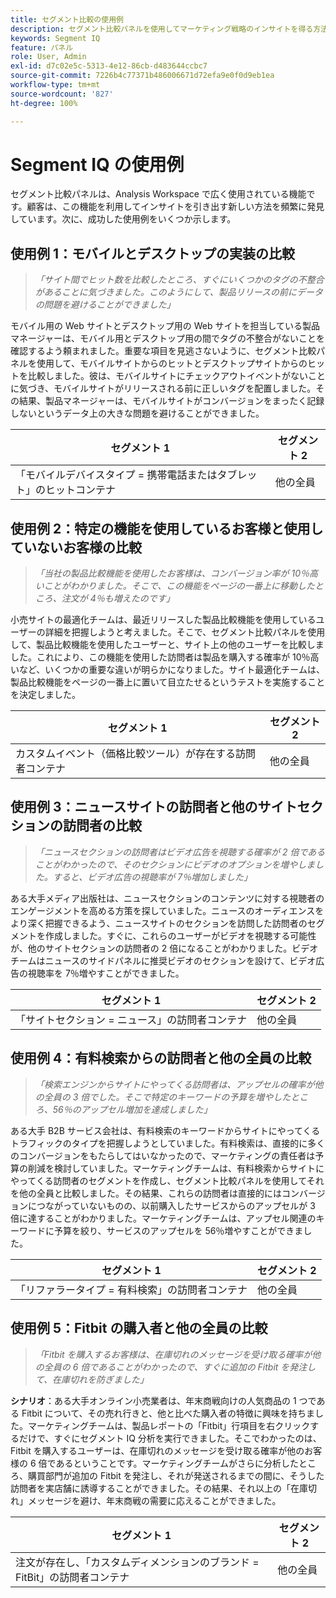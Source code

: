 ```yaml
---
title: セグメント比較の使用例
description: セグメント比較パネルを使用してマーケティング戦略のインサイトを得る方法に関する実際の使用例を説明します。
keywords: Segment IQ
feature: パネル
role: User, Admin
exl-id: d7c02e5c-5313-4e12-86cb-d483644ccbc7
source-git-commit: 7226b4c77371b486006671d72efa9e0f0d9eb1ea
workflow-type: tm+mt
source-wordcount: '827'
ht-degree: 100%

---
```


# Segment IQ の使用例

セグメント比較パネルは、Analysis Workspace で広く使用されている機能です。顧客は、この機能を利用してインサイトを引き出す新しい方法を頻繁に発見しています。次に、成功した使用例をいくつか示します。

## 使用例 1：モバイルとデスクトップの実装の比較

> *「サイト間でヒット数を比較したところ、すぐにいくつかのタグの不整合があることに気づきました。このようにして、製品リリースの前にデータの問題を避けることができました」*

モバイル用の Web サイトとデスクトップ用の Web サイトを担当している製品マネージャーは、モバイル用とデスクトップ用の間でタグの不整合がないことを確認するよう頼まれました。重要な項目を見逃さないように、セグメント比較パネルを使用して、モバイルサイトからのヒットとデスクトップサイトからのヒットを比較しました。彼は、モバイルサイトにチェックアウトイベントがないことに気づき、モバイルサイトがリリースされる前に正しいタグを配置しました。その結果、製品マネージャーは、モバイルサイトがコンバージョンをまったく記録しないというデータ上の大きな問題を避けることができました。

| セグメント 1 | セグメント 2 |
|--- |--- |
| 「モバイルデバイスタイプ = 携帯電話またはタブレット」のヒットコンテナ | 他の全員 |

## 使用例 2：特定の機能を使用しているお客様と使用していないお客様の比較

> *「当社の製品比較機能を使用したお客様は、コンバージョン率が 10％高いことがわかりました。そこで、この機能をページの一番上に移動したところ、注文が 4％も増えたのです」*

小売サイトの最適化チームは、最近リリースした製品比較機能を使用しているユーザーの詳細を把握しようと考えました。そこで、セグメント比較パネルを使用して、製品比較機能を使用したユーザーと、サイト上の他のユーザーを比較しました。これにより、この機能を使用した訪問者は製品を購入する確率が 10％高いなど、いくつかの重要な違いが明らかになりました。サイト最適化チームは、製品比較機能をページの一番上に置いて目立たせるというテストを実施することを決定しました。

| セグメント 1 | セグメント 2 |
|--- |--- |
| カスタムイベント（価格比較ツール）が存在する訪問者コンテナ | 他の全員 |

## 使用例 3：ニュースサイトの訪問者と他のサイトセクションの訪問者の比較

> *「ニュースセクションの訪問者はビデオ広告を視聴する確率が 2 倍であることがわかったので、そのセクションにビデオのオプションを増やしました。すると、ビデオ広告の視聴率が 7％増加しました」*

ある大手メディア出版社は、ニュースセクションのコンテンツに対する視聴者のエンゲージメントを高める方策を探していました。ニュースのオーディエンスをより深く把握できるよう、ニュースサイトのセクションを訪問した訪問者のセグメントを作成しました。すぐに、これらのユーザーがビデオを視聴する可能性が、他のサイトセクションの訪問者の 2 倍になることがわかりました。ビデオチームはニュースのサイドパネルに推奨ビデオのセクションを設けて、ビデオ広告の視聴率を 7％増やすことができました。

| セグメント 1 | セグメント 2 |
|--- |--- |
| 「サイトセクション = ニュース」の訪問者コンテナ | 他の全員 |

## 使用例 4：有料検索からの訪問者と他の全員の比較

> *「検索エンジンからサイトにやってくる訪問者は、アップセルの確率が他の全員の 3 倍でした。そこで特定のキーワードの予算を増やしたところ、56％のアップセル増加を達成しました」*

ある大手 B2B サービス会社は、有料検索のキーワードからサイトにやってくるトラフィックのタイプを把握しようとしていました。有料検索は、直接的に多くのコンバージョンをもたらしてはいなかったので、マーケティングの責任者は予算の削減を検討していました。マーケティングチームは、有料検索からサイトにやってくる訪問者のセグメントを作成し、セグメント比較パネルを使用してそれを他の全員と比較しました。その結果、これらの訪問者は直接的にはコンバージョンにつながっていないものの、以前購入したサービスからのアップセルが 3 倍に達することがわかりました。マーケティングチームは、アップセル関連のキーワードに予算を絞り、サービスのアップセルを 56％増やすことができました。

| セグメント 1 | セグメント 2 |
|--- |--- |
| 「リファラータイプ = 有料検索」の訪問者コンテナ | 他の全員 |

## 使用例 5：Fitbit の購入者と他の全員の比較

> *「Fitbit を購入するお客様は、在庫切れのメッセージを受け取る確率が他の全員の 6 倍であることがわかったので、すぐに追加の Fitbit を発注して、在庫切れを防ぎました」*

**シナリオ**：ある大手オンライン小売業者は、年末商戦向けの人気商品の 1 つである Fitbit について、その売れ行きと、他と比べた購入者の特徴に興味を持ちました。マーケティングチームは、製品レポートの「Fitbit」行項目を右クリックするだけで、すぐにセグメント IQ 分析を実行できました。そこでわかったのは、Fitbit を購入するユーザーは、在庫切れのメッセージを受け取る確率が他のお客様の 6 倍であるということです。マーケティングチームがさらに分析したところ、購買部門が追加の Fitbit を発注し、それが発送されるまでの間に、そうした訪問者を実店舗に誘導することができました。その結果、それ以上の「在庫切れ」メッセージを避け、年末商戦の需要に応えることができました。

| セグメント 1 | セグメント 2 |
|--- |--- |
| 注文が存在し、「カスタムディメンションのブランド = FitBit」の訪問者コンテナ | 他の全員 |
